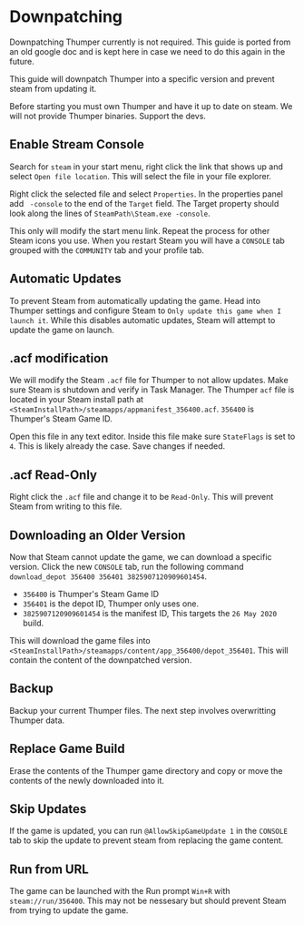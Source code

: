 # Downpatching
Downpatching Thumper currently is not required. This guide is ported from an old google doc and is kept here in case we need to do this again in the future.

This guide will downpatch Thumper into a specific version and prevent steam from updating it.

Before starting you must own Thumper and have it up to date on steam. We will not provide Thumper binaries. Support the devs.

## Enable Stream Console
Search for `steam` in your start menu, right click the link that shows up and select `Open file location`. This will select the file in your file explorer.

Right click the selected file and select `Properties`. In the properties panel add ` -console` to the end of the `Target` field. The Target property should look along the lines of `SteamPath\Steam.exe -console`.

This only will modify the start menu link. Repeat the process for other Steam icons you use. When you restart Steam you will have a `CONSOLE` tab grouped with the `COMMUNITY` tab and your profile tab.

## Automatic Updates
To prevent Steam from automatically updating the game. Head into Thumper settings and configure Steam to `Only update this game when I launch it`. While this disables automatic updates, Steam will attempt to update the game on launch.

## .acf modification
We will modify the Steam `.acf` file for Thumper to not allow updates. Make sure Steam is shutdown and verify in Task Manager. The Thumper `acf` file is located in your Steam install path at `<SteamInstallPath>/steamapps/appmanifest_356400.acf`. `356400` is Thumper's Steam Game ID.

Open this file in any text editor. Inside this file make sure `StateFlags` is set to `4`. This is likely already the case. Save changes if needed.

## .acf Read-Only
Right click the `.acf` file and change it to be `Read-Only`. This will prevent Steam from writing to this file.

## Downloading an Older Version
Now that Steam cannot update the game, we can download a specific version. Click the new `CONSOLE` tab, run the following command `download_depot 356400 356401 3825907120909601454`.

* `356400` is Thumper's Steam Game ID
* `356401` is the depot ID, Thumper only uses one.
* `3825907120909601454` is the manifest ID, This targets the `26 May 2020` build.

This will download the game files into `<SteamInstallPath>/steamapps/content/app_356400/depot_356401`. This will contain the content of the downpatched version.

## Backup
Backup your current Thumper files. The next step involves overwritting Thumper data.

## Replace Game Build
Erase the contents of the Thumper game directory and copy or move the contents of the newly downloaded into it.

## Skip Updates
If the game is updated, you can run `@AllowSkipGameUpdate 1` in the `CONSOLE` tab to skip the update to prevent steam from replacing the game content.

## Run from URL
The game can be launched with the Run prompt `Win+R` with `steam://run/356400`. This may not be nessesary but should prevent Steam from trying to update the game.
